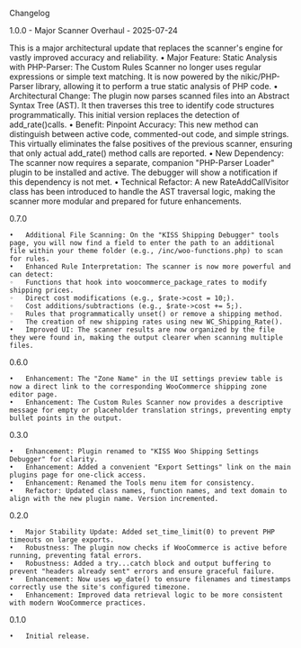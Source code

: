 Changelog


1.0.0 - Major Scanner Overhaul - 2025-07-24

This is a major architectural update that replaces the scanner's engine for vastly improved accuracy and reliability.
	•	Major Feature: Static Analysis with PHP-Parser: The Custom Rules Scanner no longer uses regular expressions or simple text matching. It is now powered by the nikic/PHP-Parser library, allowing it to perform a true static analysis of PHP code.
	•	Architectural Change: The plugin now parses scanned files into an Abstract Syntax Tree (AST). It then traverses this tree to identify code structures programmatically. This initial version replaces the detection of add_rate()calls.
	•	Benefit: Pinpoint Accuracy: This new method can distinguish between active code, commented-out code, and simple strings. This virtually eliminates the false positives of the previous scanner, ensuring that only actual add_rate() method calls are reported.
	•	New Dependency: The scanner now requires a separate, companion "PHP-Parser Loader" plugin to be installed and active. The debugger will show a notification if this dependency is not met.
	•	Technical Refactor: A new RateAddCallVisitor class has been introduced to handle the AST traversal logic, making the scanner more modular and prepared for future enhancements.

0.7.0

	•	Additional File Scanning: On the "KISS Shipping Debugger" tools page, you will now find a field to enter the path to an additional file within your theme folder (e.g., /inc/woo-functions.php) to scan for rules.
	•	Enhanced Rule Interpretation: The scanner is now more powerful and can detect:
	◦	Functions that hook into woocommerce_package_rates to modify shipping prices.
	◦	Direct cost modifications (e.g., $rate->cost = 10;).
	◦	Cost additions/subtractions (e.g., $rate->cost += 5;).
	◦	Rules that programmatically unset() or remove a shipping method.
	◦	The creation of new shipping rates using new WC_Shipping_Rate().
	•	Improved UI: The scanner results are now organized by the file they were found in, making the output clearer when scanning multiple files.

0.6.0

	•	Enhancement: The "Zone Name" in the UI settings preview table is now a direct link to the corresponding WooCommerce shipping zone editor page.
	•	Enhancement: The Custom Rules Scanner now provides a descriptive message for empty or placeholder translation strings, preventing empty bullet points in the output.

0.3.0

	•	Enhancement: Plugin renamed to "KISS Woo Shipping Settings Debugger" for clarity.
	•	Enhancement: Added a convenient "Export Settings" link on the main plugins page for one-click access.
	•	Enhancement: Renamed the Tools menu item for consistency.
	•	Refactor: Updated class names, function names, and text domain to align with the new plugin name. Version incremented.

0.2.0

	•	Major Stability Update: Added set_time_limit(0) to prevent PHP timeouts on large exports.
	•	Robustness: The plugin now checks if WooCommerce is active before running, preventing fatal errors.
	•	Robustness: Added a try...catch block and output buffering to prevent "headers already sent" errors and ensure graceful failure.
	•	Enhancement: Now uses wp_date() to ensure filenames and timestamps correctly use the site's configured timezone.
	•	Enhancement: Improved data retrieval logic to be more consistent with modern WooCommerce practices.

0.1.0

	•	Initial release.
